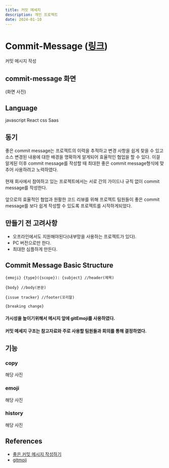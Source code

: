 ```yaml
---
title: 커밋 메세지
description: 개인 프로젝트
date: 2024-01-10
---
```


# Commit-Message ([링크](https://kwonyongjun1.github.io/commit-message))
커밋 메시지 작성 
## commit-message 화면 
(화면 사진)

## Language

javascript React css Saas 

## 동기
좋은 commit message는 프로젝트의 이력을 추적하고 변경 사항을 쉽게 찾을 수 있고 소스 변경된 내용에 대한 배경을 명확하게 알게되어 효율적인 협업을 할 수 있다. 
이걸 알게된 이후 commit message를 작성할 때 최대한 좋은 commit message형식에 맞추어 사용하려고 노력하였다.
<br/><br/>
현재 회사에서 참여하고 있는 프로젝트에서는 서로 간의 가이드나 규칙 없이 commit message를 작성한다.
<br/><br/>
앞으로의 효율적인 협업과 원활한 코드 리뷰를 위해 프로젝트 팀원들이 좋은 commit message를 보다 쉽게 작성할 수 있도록 프로젝트를 시작하게되었다.

## 만들기 전 고려사항
- 오프라인에서도 지원해야된다(내부망을 사용하는 프로젝트가 있다).
- PC 버전으로만 한다.
- 최대한 심플하게 만든다.


## Commit Message Basic Structure
```
{emoji} {type}({scope}): {subject} //header(제목)
​
{body} //body(본문)
​
{issue tracker} //footer(꼬리말)

{breaking change}
```
#### 가시성을 높이기위해서 메시지 앞에 gitEmoji를 사용하였다.
#### 커밋 메세지 구조는 참고자료와 주로 사용할 팀원들과 회의를 통해 결정하였다.

## 기능

### copy 
  해당 사진
### emoji
  해당 사진
### history
  해당 사진
## References
- [좋은 커밋 메시지 작성하기](https://github.com/sj960126/Commit-message)
- [gitmoji](https://gitmoji.dev/)

